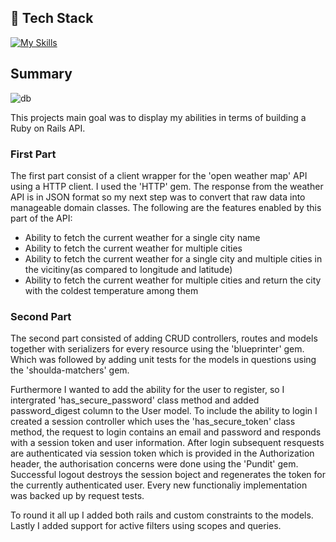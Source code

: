 ## 👾 Tech Stack

[![My Skills](https://skillicons.dev/icons?i=ruby,rails,postgres)](https://skillicons.dev)

## Summary


![db](https://user-images.githubusercontent.com/101200406/196042017-61d9c2d6-b804-4c15-9c1e-6a115547088a.png)

This projects main goal was to display my abilities in terms of building a Ruby on Rails API. 

### First Part

The first part consist of a client wrapper for the 'open weather map' API using a HTTP client. I used the 'HTTP' gem.
The response from the weather API is in JSON format so my next step was to convert that raw data into manageable domain classes.
The following are the features enabled by this part of the API:

- Ability to fetch the current weather for a single city name
- Ability to fetch the current weather for multiple cities
- Ability to fetch the current weather for a single city and multiple cities in the vicitiny(as compared to longitude and latitude)
- Ability to fetch the current weather for multiple cities and return the city with the coldest temperature among them

### Second Part

The second part consisted of adding CRUD controllers, routes and models together with serializers for every resource using the 'blueprinter' gem.
Which was followed by adding unit tests for the models in questions using the 'shoulda-matchers' gem.

Furthermore I wanted to add the ability for the user to register, so I intergrated 'has_secure_password' class method and added password_digest column to the User model. To include the ability to login I created a session controller which uses the 'has_secure_token' class method‚ the request to login contains an email and password and responds with a session token and user information. After login subsequent resquests are authenticated via session token which is provided in the Authorization header, the authorisation concerns were done using the 'Pundit' gem.  Successful logout destroys the session boject and regenerates the token for the currently authenticated user. Every new functionaliy implementation was backed up by request tests.

To round it all up I added both rails and custom constraints to the models. Lastly I added support for active filters using scopes and queries.



